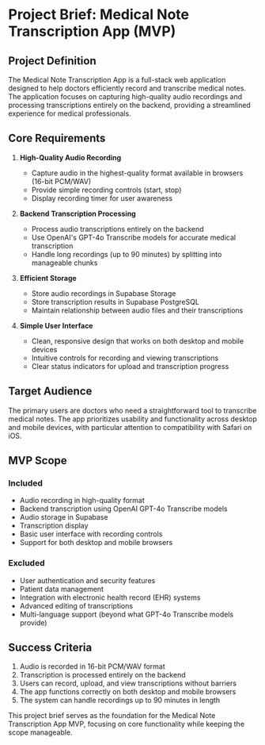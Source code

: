 # Project Brief: Medical Note Transcription App (MVP)

## Project Definition

The Medical Note Transcription App is a full-stack web application designed to help doctors efficiently record and transcribe medical notes. The application focuses on capturing high-quality audio recordings and processing transcriptions entirely on the backend, providing a streamlined experience for medical professionals.

## Core Requirements

1. **High-Quality Audio Recording**
   - Capture audio in the highest-quality format available in browsers (16-bit PCM/WAV)
   - Provide simple recording controls (start, stop)
   - Display recording timer for user awareness

2. **Backend Transcription Processing**
   - Process audio transcriptions entirely on the backend
   - Use OpenAI's GPT-4o Transcribe models for accurate medical transcription
   - Handle long recordings (up to 90 minutes) by splitting into manageable chunks

3. **Efficient Storage**
   - Store audio recordings in Supabase Storage
   - Store transcription results in Supabase PostgreSQL
   - Maintain relationship between audio files and their transcriptions

4. **Simple User Interface**
   - Clean, responsive design that works on both desktop and mobile devices
   - Intuitive controls for recording and viewing transcriptions
   - Clear status indicators for upload and transcription progress

## Target Audience

The primary users are doctors who need a straightforward tool to transcribe medical notes. The app prioritizes usability and functionality across desktop and mobile devices, with particular attention to compatibility with Safari on iOS.

## MVP Scope

### Included
- Audio recording in high-quality format
- Backend transcription using OpenAI GPT-4o Transcribe models
- Audio storage in Supabase
- Transcription display
- Basic user interface with recording controls
- Support for both desktop and mobile browsers

### Excluded
- User authentication and security features
- Patient data management
- Integration with electronic health record (EHR) systems
- Advanced editing of transcriptions
- Multi-language support (beyond what GPT-4o Transcribe models provide)

## Success Criteria

1. Audio is recorded in 16-bit PCM/WAV format
2. Transcription is processed entirely on the backend
3. Users can record, upload, and view transcriptions without barriers
4. The app functions correctly on both desktop and mobile browsers
5. The system can handle recordings up to 90 minutes in length

This project brief serves as the foundation for the Medical Note Transcription App MVP, focusing on core functionality while keeping the scope manageable.
